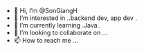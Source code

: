 - 👋 Hi, I’m @SonGiangH
- 👀 I’m interested in ..backend dev, app dev .
- 🌱 I’m currently learning .Java..
- 💞️ I’m looking to collaborate on ...
- 📫 How to reach me ...

<!---
SonGiangH/SonGiangH is a ✨ special ✨ repository because its `README.md` (this file) appears on your GitHub profile.
You can click the Preview link to take a look at your changes.
--->
